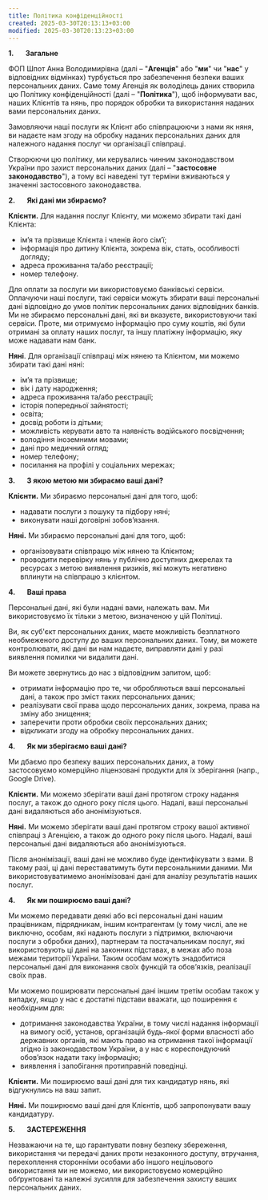 ```yaml
---
title: Політика конфіденційності
created: 2025-03-30T20:13:13+03:00
modified: 2025-03-30T20:13:23+03:00
---
```

**1.**      **Загальне**

ФОП Шпот Анна Володимирівна (далі – "**Агенція**" або "**ми**" чи "**нас**" у відповідних відмінках) турбується про забезпечення безпеки ваших персональних даних. Саме тому Агенція як володілець даних створила цю Політику конфіденційності (далі – "**Політика**"), щоб інформувати вас, наших Клієнтів та нянь, про порядок обробки та використання наданих вами персональних даних.

Замовляючи наші послуги як Клієнт або співпрацюючи з нами як няня, ви надаєте нам згоду на обробку наданих персональних даних для належного надання послуг чи організації співпраці.

Створюючи цю політику, ми керувались чинним законодавством України про захист персональних даних (далі – "**застосовне законодавство**"), а тому всі наведені тут терміни вживаються у значенні застосовного законодавства.

**2.**      **Які дані ми збираємо?**

**Клієнти.**  Для надання послуг Клієнту, ми можемо збирати такі дані Клієнта:
- імʼя та прізвище Клієнта і членів його сімʼї;
- інформація про дитину Клієнта, зокрема вік, стать, особливості догляду;
- адреса проживання та/або реєстрації;
- номер телефону.

Для оплати за послуги ми використовуємо банківські сервіси. Оплачуючи наші послуги, такі сервіси можуть збирати ваші персональні дані відповідно до умов політик персональних даних відповідних банків. Ми не збираємо персональні дані, які ви вказуєте, використовуючи такі сервіси. Проте, ми отримуємо інформацію про суму коштів, які були отримані за оплату наших послуг, та іншу платіжну інформацію, яку може надавати нам банк.

**Няні**. Для організації співпраці між нянею та Клієнтом, ми можемо збирати такі дані няні:
- імʼя та прізвище;
- вік і дату народження;
- адреса проживання та/або реєстрації;
- історія попередньої зайнятості;
- освіта;
- досвід роботи із дітьми;
- можливість керувати авто та наявність водійського посвідчення;
- володіння іноземними мовами;
- дані про медичний огляд;
- номер телефону;
- посилання на профілі у соціальних мережах;

**3.**      **З якою метою ми збираємо ваші дані?**

**Клієнти.** Ми збираємо персональні дані для того, щоб:
- надавати послуги з пошуку та підбору няні;
- виконувати наші договірні зобовʼязання.

**Няні.** Ми збираємо персональні дані для того, щоб:
- організовувати співпрацю між нянею та Клієнтом;
- проводити перевірку нянь у публічно доступних джерелах та ресурсах з метою виявлення ризиків, які можуть негативно вплинути на співпрацю з клієнтом.

**4.**      **Ваші права**

Персональні дані, які були надані вами, належать вам. Ми використовуємо їх тільки з метою, визначеною у цій Політиці.

Ви, як суб'єкт персональних даних, маєте можливість безплатного необмеженого доступу до ваших персональних даних. Тому, ви можете контролювати, які дані ви нам надаєте, виправляти дані у разі виявлення помилки чи видалити дані.

Ви можете звернутись до нас з відповідним запитом, щоб:
- отримати інформацію про те, чи обробляються ваші персональні дані, а також про зміст таких персональних даних;
- реалізувати свої права щодо персональних даних, зокрема, права на зміну або знищення;
- заперечити проти обробки своїх персональних даних;
- відкликати згоду на обробку персональних даних.

**4.**      **Як ми зберігаємо ваші дані?**

Ми дбаємо про безпеку ваших персональних даних, а тому застосовуємо комерційно ліцензовані продукти для їх зберігання (напр., Google Drive).

**Клієнти.**  Ми можемо зберігати ваші дані протягом строку надання послуг, а також до одного року після цього. Надалі, ваші персональні дані видаляються або анонімізуються. 

**Няні.** Ми можемо зберігати ваші дані протягом строку вашої активної співпраці з Агенцією, а також до одного року після цього. Надалі, ваші персональні дані видаляються або анонімізуються.

Після анонімізації, ваші дані не можливо буде ідентифікувати з вами. В такому разі, ці дані переставатимуть бути персональними даними. Ми використовуватимемо анонімізовані дані для аналізу результатів наших послуг.

**4.**      **Як ми поширюємо ваші дані?**

Ми можемо передавати деякі або всі персональні дані нашим працівникам, підрядникам, іншим контрагентам (у тому числі, але не виключно, особам, які надають послуги з підтримки, включаючи послуги з обробки даних), партнерам та постачальникам послуг, які використовують ці дані на законних підставах, в межах або поза межами території України. Таким особам можуть знадобитися персональні дані для виконання своїх функцій та обов’язків, реалізації своїх прав.

Ми можемо поширювати персональні дані іншим третім особам також у випадку, якщо у нас є достатні підстави вважати, що поширення є необхідним для:
- дотримання законодавства України, в тому числі надання інформації на вимогу осіб, установ, організацій будь-якої форми власності або державних органів, які мають право на отримання такої інформації згідно із законодавством України, а у нас є кореспондуючий обов’язок надати таку інформацію;
- виявлення і запобігання протиправній поведінці.

**Клієнти.** Ми поширюємо ваші дані для тих кандидатур нянь, які відгукнулись на ваш запит.

**Няні.** Ми поширюємо ваші дані для Клієнтів, щоб запропонувати вашу кандидатуру.

**5.**      **ЗАСТЕРЕЖЕННЯ**

Незважаючи на те, що гарантувати повну безпеку збереження, використання чи передачі даних проти незаконного доступу, втручання, перехоплення сторонніми особами або іншого нецільового використання ми не можемо, ми використовуємо комерційно обґрунтовані та належні зусилля для забезпечення захисту ваших персональних даних.